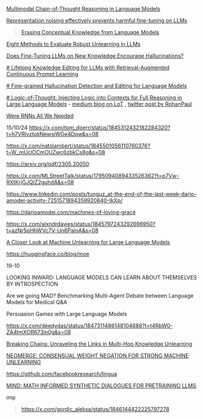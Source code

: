 [Multimodal Chain-of-Thought Reasoning in Language Models](https://arxiv.org/abs/2302.00923#:~:text=Large%20language%20models%20(LLMs)%20have,rationale%20to%20infer%20the%20answer.)

[Representation noising effectively prevents harmful fine-tuning on LLMs](https://arxiv.org/abs/2405.14577)

> [Erasing Conceptual Knowledge from Language Models](https://arxiv.org/abs/2410.02760)

[Eight Methods to Evaluate Robust Unlearning in LLMs](https://arxiv.org/abs/2402.16835)

[Does Fine-Tuning LLMs on New Knowledge Encourage Hallucinations?](https://arxiv.org/abs/2405.05904)

[# Lifelong Knowledge Editing for LLMs with Retrieval-Augmented Continuous Prompt Learning](https://arxiv.org/abs/2405.03279)

[# Fine-grained Hallucination Detection and Editing for Language Models](https://arxiv.org/abs/2401.06855)

[# Logic-of-Thought: Injecting Logic into Contexts for Full Reasoning in Large Language Models](https://arxiv.org/abs/2409.17539) -  [medium blog on LoT]( https://medium.com/@techsachin/logic-of-thought-prompting-approach-leveraging-propositional-logic-to-enhance-logical-reasoning-f15fe50d909a) , [twitter post by RohanPaul](https://x.com/rohanpaul_ai/status/1842366845040398409)

[Were RNNs All We Needed](https://arxiv.org/abs/2410.01201)

15/10/24
https://x.com/tom_doerr/status/1845312432182284320?t=h7VRlvztukNewsiWGe4Dqw&s=08

https://x.com/natolambert/status/1845501056110760376?t=W_mUclOCmOUZwc6zbkCs8g&s=08

https://arxiv.org/pdf/2305.20050

https://x.com/MLStreetTalk/status/1795094089433526362?t=p7Vw-RXtKrjGJQIZ2guhdA&s=08



https://www.linkedin.com/posts/tunguz_at-the-end-of-the-last-week-dario-amodei-activity-7251571894359920640-IkXp/

https://darioamodei.com/machines-of-loving-grace

https://x.com/alxndrdavies/status/1845797243292696950?t=azNr5pHhWVc7V-Un6PainA&s=08

[A Closer Look at Machine Unlearning for Large Language Models](https://arxiv.org/abs/2410.08109)

https://huggingface.co/blog/moe


19-10

LOOKING INWARD: LANGUAGE MODELS CAN LEARN ABOUT THEMSELVES BY INTROSPECTION

Are we going MAD? Benchmarking Multi-Agent Debate between Language Models for Medical Q&A

Persuasion Games with Large Language Models


https://x.com/deedydas/status/1847311486148104686?t=t4RbW0-ZA4tmXOR673in0g&s=08


[Breaking Chains: Unraveling the Links in Multi-Hop Knowledge Unlearning](https://arxiv.org/pdf/2410.13274)

[NEGMERGE: CONSENSUAL WEIGHT NEGATION FOR STRONG MACHINE UNLEARNING](https://arxiv.org/pdf/2410.05583)

https://github.com/facebookresearch/lingua

[MIND: MATH INFORMED SYNTHETIC DIALOGUES FOR PRETRAINING LLMS](https://arxiv.org/pdf/2410.12881)


imp
>https://x.com/gordic_aleksa/status/1846144422225797278

